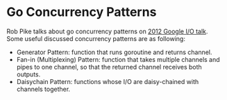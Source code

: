 # Go Concurrency Patterns

Rob Pike talks about go concurrency patterns on [2012 Google I/O talk](https://go.dev/talks/2012/concurrency.slide#1). Some useful discussed concurrency patterns are as following:  


- Generator Pattern: function that runs goroutine and returns channel.
- Fan-in (Multiplexing) Pattern: function that takes multiple channels and pipes to one channel, so that the returned channel receives both outputs.
- Daisychain Pattern: functions whose I/O are daisy-chained with channels together.
